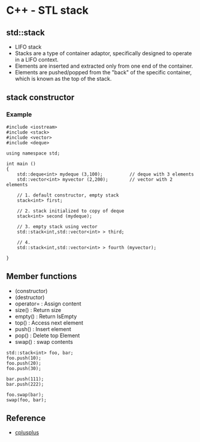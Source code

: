 # C++ - STL stack

## std::stack
- LIFO stack
- Stacks are a type of container adaptor, specifically designed to operate in a LIFO context.
- Elements are inserted and extracted only from one end of the container.
- Elements are pushed/popped from the "back" of the specific container, which is known as the top of the stack.

## stack constructor

### Example
```shell
#include <iostream>
#include <stack>
#include <vector>
#include <deque>

using namespace std;

int main ()
{
	std::deque<int> mydeque (3,100);          // deque with 3 elements
  	std::vector<int> myvector (2,200);        // vector with 2 elements

	// 1. default constructor, empty stack
	stack<int> first; 

	// 2. stack initialized to copy of deque
	stack<int> second (mydeque);

	// 3. empty stack using vector
	std::stack<int,std::vector<int> > third;

	// 4. 
	std::stack<int,std::vector<int> > fourth (myvector);

}
```

## Member functions
- (constructor)
- (destructor)
- operator= : Assign content
- size() : Return size
- empty() : Return IsEmpty
- top() : Access next element
- push() : Insert element
- pop()  : Delete top Element
- swap() : swap contents
```shell
std::stack<int> foo, bar;
foo.push(10);
foo.push(20);
foo.push(30);

bar.push(111);
bar.push(222);

foo.swap(bar);
swap(foo, bar);

```

## Reference
* [cplusplus](http://www.cplusplus.com/reference/stack/)